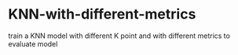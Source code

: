 # KNN-with-different-metrics
train a KNN model with different K point and with different metrics to evaluate model
